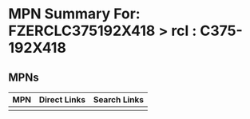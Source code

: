 



# MPN Summary For: FZERCLC375192X418 > rcl : C375-192X418

## MPNs
  

|MPN|Direct Links|Search Links|
| :--- | :--- | :--- |
||||
